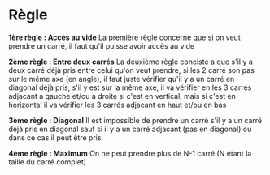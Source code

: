# Règle 

**1ère règle : Accès au vide**
La première règle concerne que si on veut prendre un carré, il faut qu'il puisse avoir accès au vide

**2ème règle : Entre deux carrés**
La deuxième règle conciste a que s'il y a deux  carré déjà pris entre celui qu'on veut prendre, si les 2 carré son pas sur le même axe (en angle), il faut juste vérifier qu'il y a un carré en diagonal déjà pris, s'il y est sur la même axe, il va vérifier en les 3 carrés adjacant a gauche et/ou a droite si c'est en vertical, mais si c'est en horizontal il va vérifier les 3 carrés adjacant en haut et/ou en bas 

**3ème règle : Diagonal**
Il est impossible de prendre un carré s'il y a un carré déjà pris en diagonal sauf si il y a un carré adjacant (pas en diagonal) ou dans ce cas il peut être pris.

**4ème règle : Maximum**
On ne peut prendre plus de N-1 carré (N étant la taille du carré complet)